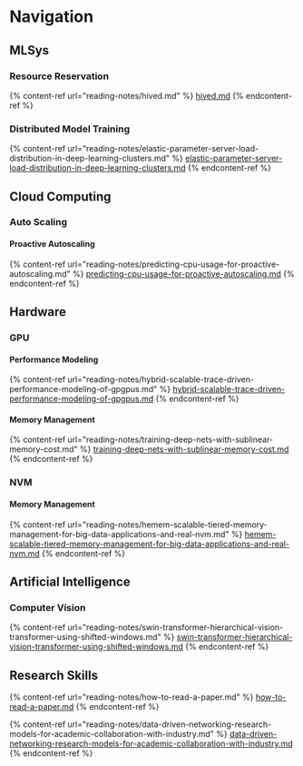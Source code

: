 # Navigation

## MLSys

### Resource Reservation

{% content-ref url="reading-notes/hived.md" %}
[hived.md](reading-notes/hived.md)
{% endcontent-ref %}

### ​Distributed Model Training

{% content-ref url="reading-notes/elastic-parameter-server-load-distribution-in-deep-learning-clusters.md" %}
[elastic-parameter-server-load-distribution-in-deep-learning-clusters.md](reading-notes/elastic-parameter-server-load-distribution-in-deep-learning-clusters.md)
{% endcontent-ref %}

## Cloud Computing

### ​Auto Scaling

#### Proactive Autoscaling

{% content-ref url="reading-notes/predicting-cpu-usage-for-proactive-autoscaling.md" %}
[predicting-cpu-usage-for-proactive-autoscaling.md](reading-notes/predicting-cpu-usage-for-proactive-autoscaling.md)
{% endcontent-ref %}

## Hardware

### GPU

#### Performance Modeling

{% content-ref url="reading-notes/hybrid-scalable-trace-driven-performance-modeling-of-gpgpus.md" %}
[hybrid-scalable-trace-driven-performance-modeling-of-gpgpus.md](reading-notes/hybrid-scalable-trace-driven-performance-modeling-of-gpgpus.md)
{% endcontent-ref %}

#### Memory Management

{% content-ref url="reading-notes/training-deep-nets-with-sublinear-memory-cost.md" %}
[training-deep-nets-with-sublinear-memory-cost.md](reading-notes/training-deep-nets-with-sublinear-memory-cost.md)
{% endcontent-ref %}

### NVM

#### Memory Management

{% content-ref url="reading-notes/hemem-scalable-tiered-memory-management-for-big-data-applications-and-real-nvm.md" %}
[hemem-scalable-tiered-memory-management-for-big-data-applications-and-real-nvm.md](reading-notes/hemem-scalable-tiered-memory-management-for-big-data-applications-and-real-nvm.md)
{% endcontent-ref %}

## Artificial Intelligence

### Computer Vision

{% content-ref url="reading-notes/swin-transformer-hierarchical-vision-transformer-using-shifted-windows.md" %}
[swin-transformer-hierarchical-vision-transformer-using-shifted-windows.md](reading-notes/swin-transformer-hierarchical-vision-transformer-using-shifted-windows.md)
{% endcontent-ref %}

## Research Skills

{% content-ref url="reading-notes/how-to-read-a-paper.md" %}
[how-to-read-a-paper.md](reading-notes/how-to-read-a-paper.md)
{% endcontent-ref %}

{% content-ref url="reading-notes/data-driven-networking-research-models-for-academic-collaboration-with-industry.md" %}
[data-driven-networking-research-models-for-academic-collaboration-with-industry.md](reading-notes/data-driven-networking-research-models-for-academic-collaboration-with-industry.md)
{% endcontent-ref %}
